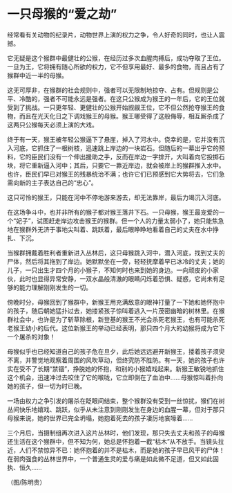 # 一只母猴的“爱之劫”

经常看有关动物的纪录片，动物世界上演的权力之争，令人好奇的同时，也让人震撼。 

它无疑是这个猴群中最健壮的公猴，在经历过多次血腥肉搏后，成功夺取了王位。一旦为王，它将拥有随心所欲的权力，它不但享用最好、最多的食物，而且占有了猴群中近一半的母猴。 

这无可厚非，在猴群的社会规则中，强者可以无限制地掠夺、占有。但规则是公平、冷酷的，强者不可能永远是强者。在这只公猴成为猴王的一年后，它的王位就受到了挑战。一只更年轻、更健壮的公猴开始觊觎王位，它不但公然抢夺猴王的食物，而且在光天化日之下调戏猴王的母猴。猴王哪受得了这般侮辱，相互厮杀成了这两只公猴每天必须上演的大戏。 

终于有一天，猴王被年轻公猴逼下了悬崖，掉入了河水中。侥幸的是，它并没有沉入河底，它抓住了一根树枝，迅速跳上岸边的一块岩石。但随后的一幕出乎它的预料，它的臣民们没有一个伸出援助之手，反而在岸边一字排开，大叫着向它投掷石块，将它重新逼入河中；其后，只要它一靠近岸边，就会被岸上的猴群推入水中。也许，臣民们早已对猴王的残暴统治不满；也许它们已预感到它大势将去，它们急需向新的主子表达自己的“忠心”。 

这只可怜的猴王，只能在河中不停地游来游去，却无法靠岸，最后力竭沉入河底。 

在这场争斗中，也并非所有的猴子都对猴王落井下石。一只母猴，猴王最宠爱的一个“妃子”，试图赶走岸边攻击猴王的猴群。但一个人的力量太弱小了，她只能焦急地在猴群外无济于事地尖叫着、跳跃着，最后眼睁睁地看着自己的丈夫在水中挣扎、下沉。 

当猴群拥戴着胜利者重新进入丛林后，这只母猴跳入河中，潜入河底，找到丈夫的尸体，然后将其拖到了岸边。她默默坐在一旁，轻轻抚摩着早已冰冷的丈夫；她的儿子，一只出生才四个月的小猴子，不知何时也来到她的身边。一向顽皮的小家伙，此时也显得异常安静，一双水晶般清澈的眼睛闪烁着恐惧、疑惑，它尚未有足够的能力理解刚刚发生的一切。 

傍晚时分，母猴回到了猴群中，新猴王用充满敌意的眼神打量了一下她和她怀抱中的孩子，随后朝她猛扑过去，她搂紧孩子惊叫着逃入一片茂密幽暗的树林里。在猴群社会中，也许是为了斩草除根，新登基的猴王不光会杀死老猴王，也有可能杀死老猴王幼小的后代。这位新猴王的举动已经表明，那只四个月大的幼猴将成为它下一个屠杀的对象！ 

母猴似乎也已经知道自己的孩子危在旦夕，此后她远远避开新猴王，搂着孩子须臾不离，并警觉地观察着周围的风吹草动，但终究防不胜防。有一天，她的孩子也许实在受不了长期“禁锢”，挣脱她的怀抱，和别的小猴嬉戏起来。新猴王敏锐地抓住这个机会，迅速冲过去咬住了它的喉咙，它立即倒在了血泊中……母猴惊叫着扑向她的孩子，但一切为时已晚。 

一场由权力之争引发的屠杀在眨眼间结束，整个猴群没有受到一丝惊扰，猴们在树丛间快乐地嬉戏、跳跃，似乎从未注意到刚刚发生在身边的血腥一幕，但对于那只母猴来说，她的世界已完全坍塌，她抱着死去的孩子凄厉地哀嚎着…… 

三个月后，当摄制组再次进入这片丛林时，他们发现，那只失去丈夫和孩子的母猴还生活在这个猴群中，但不知为何，她总是怀抱着一截“枯木”从不放手。当镜头拉近，人们不禁惊异不已：她怀抱着的并不是枯木，而是她的孩子早已风干的尸体！在弱肉强食的丛林世界中，一个普通生灵的爱与痛是如此微不足道，但又如此固执、恒久…… 

（图/陈明贵）